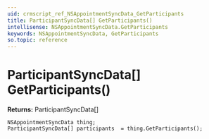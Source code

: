 ```yaml
---
uid: crmscript_ref_NSAppointmentSyncData_GetParticipants
title: ParticipantSyncData[] GetParticipants()
intellisense: NSAppointmentSyncData.GetParticipants
keywords: NSAppointmentSyncData, GetParticipants
so.topic: reference
---
```


# ParticipantSyncData[] GetParticipants()

**Returns:** ParticipantSyncData[]

```crmscript
NSAppointmentSyncData thing;
ParticipantSyncData[] participants  = thing.GetParticipants();
```

